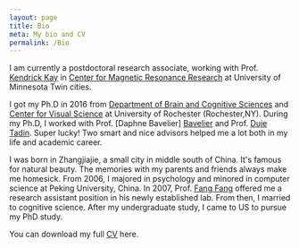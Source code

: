 ```yaml
---
layout: page
title: Bio
meta: My bio and CV 
permalink: /Bio
---
```


I am currently a postdoctoral research associate, working with Prof. [Kendrick Kay][Kay] in [Center for Magnetic Resonance Research][CMRR] at University of Minnesota Twin cities.


I got my Ph.D in 2016 from [Department of Brain and Cognitive Sciences][BCS] and [Center for Visual Science][CVS] at  University of Rochester (Rochester,NY). During my Ph.D, I worked with Prof. [Daphne Bavelier] [Bavelier] and Prof. [Duje Tadin][Tadin]. Super lucky! Two smart and nice advisors helped me a lot both in my life and academic career.


I was born in Zhangjiajie, a small city in middle south of China. It's famous for natural beauty. The memories with my parents and friends always make me homesick. From 2006, I majored in psychology and minored in computer science at Peking University, China.  In 2007, Prof. [Fang Fang][Fang] offered me a research assistant position in his newly established lab. From then, I married to cognitive science. After my undergraduate study, I came to US to pursue my PhD study. 


You can download my full [CV][C-V] here.

[C-V]: https://ruyuanzhang.github.io/files/CV-RuyuanZhang.pdf
[Kay]: http://cvnlab.net/home.shtml
[CMRR]:https://www.cmrr.umn.edu/
[BCS]:https://www.bcs.rochester.edu/
[CVS]:https://www.cvs.rochester.edu/
[Tadin]:http://www.bcs.rochester.edu/people/duje/
[Bavelier]:http://cms.unige.ch/fapse/people/bavelier
[Fang]:http://www.psy.pku.edu.cn/en/fangfang.html
